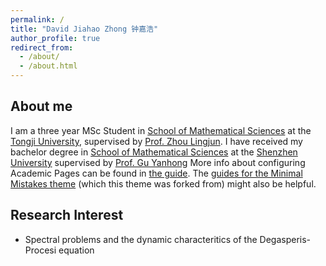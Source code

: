 ```yaml
---
permalink: /
title: "David Jiahao Zhong 钟嘉浩"
author_profile: true
redirect_from: 
  - /about/
  - /about.html
---
```

## About me

I am a three year MSc Student in [School of Mathematical Sciences](https://math.tongji.edu.cn/home/mathen.htm) at the [Tongji University](https://en.tongji.edu.cn/p/#/), supervised by [Prof. Zhou Lingjun](https://math.tongji.edu.cn/info/1253/9572.htm). I have received my bachelor degree in [School of Mathematical Sciences](https://math.szu.edu.cn/en/) at the [Shenzhen University](https://en.szu.edu.cn/) supervised by [Prof. Gu Yanhong](https://math.szu.edu.cn/en/info/1122/1434.htm)
More info about configuring Academic Pages can be found in [the guide](https://academicpages.github.io/markdown/). The [guides for the Minimal Mistakes theme](https://mmistakes.github.io/minimal-mistakes/docs/configuration/) (which this theme was forked from) might also be helpful.

## Research Interest

* Spectral problems and the dynamic characteritics of the Degasperis-Procesi equation
